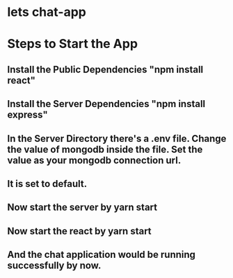 # lets chat-app
# Steps to Start the App

## Install the Public Dependencies "npm install react"
## Install the Server Dependencies "npm install express"
## In the Server Directory there's a .env file. Change the value of mongodb inside the file. Set the value as your mongodb connection url.
## It is set to default.
## Now start the server by yarn start
## Now start the react by yarn start
## And the chat application would be running successfully by now.
